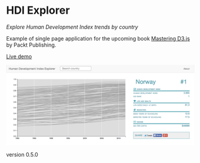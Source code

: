 # HDI Explorer

_Explore Human Development Index trends by country_

Example of single page application for the upcoming book [Mastering D3.js](http://www.packtpub.com/bring-data-to-life-by-creating-and-deploying-complex-data-visualizations-with-d3js/book) by Packt Publishing.

[Live demo](http://pnavarrc.github.io/hdi-explorer/share)

![HDI Explorer Screenshot](img/screenshot.png)


version 0.5.0